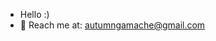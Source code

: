 - Hello :)
- 📧 Reach me at: autumngamache@gmail.com

<!---
Aut6ot/Aut6ot is a ✨ special ✨ repository because its `README.md` (this file) appears on your GitHub profile.
You can click the Preview link to take a look at your changes.
--->
